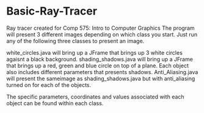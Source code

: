 # Basic-Ray-Tracer
Ray tracer created for  Comp 575: Intro to Computer Graphics
The program will present 3 different images depending on which class you start. Just run any of the following three classes to present an image. 

white_circles.java will bring up a JFrame that brings up 3 white circles agaisnt a black background.
shading_shadows.java will bring up a JFrame that brings up a red, green and blue circle on top of a plane. Each object also includes different parameters that presents shadows.
Anti_Aliasing.java will present the sameimage as shading_shadows.java but with anti_aliasing turned on for each of the objects.

The specific parameters, coordinates and values associated with each object can be found within each class. 

